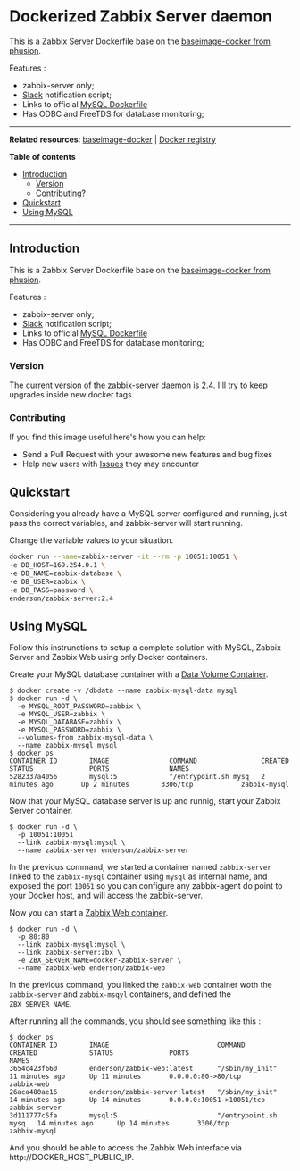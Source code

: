 # Dockerized Zabbix Server daemon

This is a Zabbix Server Dockerfile base on the [baseimage-docker from phusion](http://phusion.github.io/baseimage-docker/).

Features :

* zabbix-server only;
* [Slack](https://slack.com/) notification script;
* Links to official [MySQL Dockerfile](https://registry.hub.docker.com/_/mysql/)
* Has ODBC and FreeTDS for database monitoring;

-----------------------------------------

**Related resources**:
  [baseimage-docker](http://phusion.github.io/baseimage-docker/) |
  [Docker registry](https://index.docker.io/u/phusion/baseimage/)

**Table of contents**

 * [Introduction](#intro)
   * [Version](#version)
   * [Contributing?](#contrib)
 * [Quickstart](#quickstart)
 * [Using MySQL](#using-mysql)

-----------------------------------------

<a name="intro"></a>
## Introduction

This is a Zabbix Server Dockerfile base on the [baseimage-docker from phusion](http://phusion.github.io/baseimage-docker/).

Features :

* zabbix-server only;
* [Slack](https://slack.com/) notification script;
* Links to official [MySQL Dockerfile](https://registry.hub.docker.com/_/mysql/)
* Has ODBC and FreeTDS for database monitoring;

<a name="intro"></a>
### Version

The current version of the zabbix-server daemon is 2.4. I'll try to keep upgrades inside new docker tags.

<a name="contrib"></a>
### Contributing

If you find this image useful here's how you can help:

- Send a Pull Request with your awesome new features and bug fixes
- Help new users with [Issues](https://github.com/enderson/docker-zabbix-server/issues) they may encounter

<a name="quickstart"></a>
## Quickstart

Considering you already have a MySQL server configured and running, just pass the correct variables, and zabbix-server will start running.

Change the variable values to your situation.

```bash
docker run --name=zabbix-server -it --rm -p 10051:10051 \
-e DB_HOST=169.254.0.1 \
-e DB_NAME=zabbix-database \
-e DB_USER=zabbix \
-e DB_PASS=password \
enderson/zabbix-server:2.4
```
## Using MySQL

Follow this instrunctions to setup a complete solution with MySQL, Zabbix Server and Zabbix Web using only Docker containers.

Create your MySQL database container with a [Data Volume Container](http://docs.docker.com/userguide/dockervolumes/#creating-and-mounting-a-data-volume-container).

    $ docker create -v /dbdata --name zabbix-mysql-data mysql
    $ docker run -d \
      -e MYSQL_ROOT_PASSWORD=zabbix \
      -e MYSQL_USER=zabbix \
      -e MYSQL_DATABASE=zabbix \
      -e MYSQL_PASSWORD=zabbix \
      --volumes-from zabbix-mysql-data \
      --name zabbix-mysql mysql
    $ docker ps
    CONTAINER ID        IMAGE               COMMAND                CREATED             STATUS              PORTS               NAMES
    5282337a4056        mysql:5             "/entrypoint.sh mysq   2 minutes ago       Up 2 minutes        3306/tcp            zabbix-mysql

Now that your MySQL database server is up and runnig, start your Zabbix Server container.

    $ docker run -d \
      -p 10051:10051
      --link zabbix-mysql:mysql \
      --name zabbix-server enderson/zabbix-server

In the previous command, we started a container named `zabbix-server` linked to the `zabbix-mysql` container using `mysql` as internal name, and exposed the port `10051` so you can configure any zabbix-agent do point to your Docker host, and will access the zabbix-server.

Now you can start a [Zabbix Web container](http://github.com/enderson/docker-zabbix-web).

    $ docker run -d \
      -p 80:80
      --link zabbix-mysql:mysql \
      --link zabbix-server:zbx \
      -e ZBX_SERVER_NAME=docker-zabbix-server \
      --name zabbix-web enderson/zabbix-web

In the previous command, you linked the `zabbix-web` container woth the `zabbix-server` and `zabbix-msqyl` containers, and defined the `ZBX_SERVER_NAME`.

After running all the commands, you should see something like this :

    $ docker ps
    CONTAINER ID        IMAGE                           COMMAND                CREATED             STATUS              PORTS                      NAMES
    3654c423f660        enderson/zabbix-web:latest      "/sbin/my_init"        11 minutes ago      Up 11 minutes       0.0.0.0:80->80/tcp         zabbix-web
    26aca480ae16        enderson/zabbix-server:latest   "/sbin/my_init"        14 minutes ago      Up 14 minutes       0.0.0.0:10051->10051/tcp   zabbix-server
    3d111777c5fa        mysql:5                         "/entrypoint.sh mysq   14 minutes ago      Up 14 minutes       3306/tcp                   zabbix-mysql

And you should be able to access the Zabbix Web interface via http://DOCKER_HOST_PUBLIC_IP.
